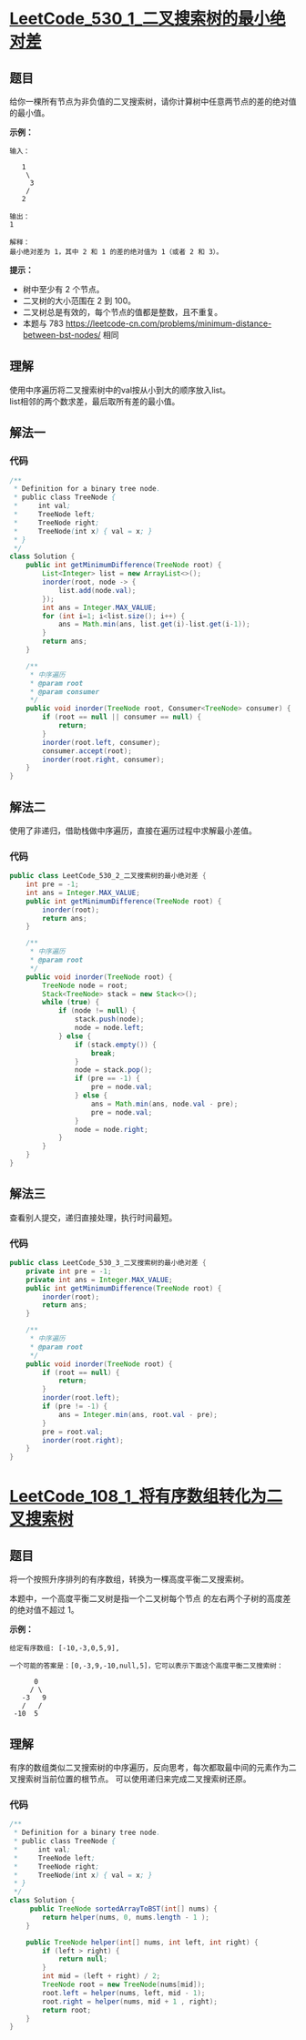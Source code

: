# [LeetCode_530_1_二叉搜索树的最小绝对差](https://leetcode-cn.com/problems/minimum-absolute-difference-in-bst/)
## 题目
给你一棵所有节点为非负值的二叉搜索树，请你计算树中任意两节点的差的绝对值的最小值。

**示例：**
```
输入：

   1
    \
     3
    /
   2

输出：
1

解释：
最小绝对差为 1，其中 2 和 1 的差的绝对值为 1（或者 2 和 3）。

```
**提示：**
* 树中至少有 2 个节点。
* 二叉树的大小范围在 2 到 100。
* 二叉树总是有效的，每个节点的值都是整数，且不重复。
* 本题与 783 https://leetcode-cn.com/problems/minimum-distance-between-bst-nodes/ 相同

## 理解
使用中序遍历将二叉搜索树中的val按从小到大的顺序放入list。  
list相邻的两个数求差，最后取所有差的最小值。

## 解法一
### 代码
```java
/**
 * Definition for a binary tree node.
 * public class TreeNode {
 *     int val;
 *     TreeNode left;
 *     TreeNode right;
 *     TreeNode(int x) { val = x; }
 * }
 */
class Solution {
    public int getMinimumDifference(TreeNode root) {
        List<Integer> list = new ArrayList<>();
        inorder(root, node -> {
            list.add(node.val);
        });
        int ans = Integer.MAX_VALUE;
        for (int i=1; i<list.size(); i++) {
            ans = Math.min(ans, list.get(i)-list.get(i-1));
        }
        return ans;
    }

    /**
     * 中序遍历
     * @param root
     * @param consumer
     */
    public void inorder(TreeNode root, Consumer<TreeNode> consumer) {
        if (root == null || consumer == null) {
            return;
        }
        inorder(root.left, consumer);
        consumer.accept(root);
        inorder(root.right, consumer);
    }
}
```
## 解法二
使用了非递归，借助栈做中序遍历，直接在遍历过程中求解最小差值。

### 代码
```java
public class LeetCode_530_2_二叉搜索树的最小绝对差 {
    int pre = -1;
    int ans = Integer.MAX_VALUE;
    public int getMinimumDifference(TreeNode root) {
        inorder(root);
        return ans;
    }

    /**
     * 中序遍历
     * @param root
     */
    public void inorder(TreeNode root) {
        TreeNode node = root;
        Stack<TreeNode> stack = new Stack<>();
        while (true) {
            if (node != null) {
                stack.push(node);
                node = node.left;
            } else {
                if (stack.empty()) {
                    break;
                }
                node = stack.pop();
                if (pre == -1) {
                    pre = node.val;
                } else {
                    ans = Math.min(ans, node.val - pre);
                    pre = node.val;
                }
                node = node.right;
            }
        }
    }
}
```
## 解法三
查看别人提交，递归直接处理，执行时间最短。

### 代码
```java
public class LeetCode_530_3_二叉搜索树的最小绝对差 {
    private int pre = -1;
    private int ans = Integer.MAX_VALUE;
    public int getMinimumDifference(TreeNode root) {
        inorder(root);
        return ans;
    }

    /**
     * 中序遍历
     * @param root
     */
    public void inorder(TreeNode root) {
        if (root == null) {
            return;
        }
        inorder(root.left);
        if (pre != -1) {
            ans = Integer.min(ans, root.val - pre);
        }
        pre = root.val;
        inorder(root.right);
    }
}
```

# [LeetCode_108_1_将有序数组转化为二叉搜索树](https://leetcode-cn.com/problems/convert-sorted-array-to-binary-search-tree/)
## 题目
将一个按照升序排列的有序数组，转换为一棵高度平衡二叉搜索树。

本题中，一个高度平衡二叉树是指一个二叉树每个节点 的左右两个子树的高度差的绝对值不超过 1。

**示例：**
```
给定有序数组: [-10,-3,0,5,9],

一个可能的答案是：[0,-3,9,-10,null,5]，它可以表示下面这个高度平衡二叉搜索树：

      0
     / \
   -3   9
   /   /
 -10  5

```
## 理解
有序的数组类似二叉搜索树的中序遍历，反向思考，每次都取最中间的元素作为二叉搜索树当前位置的根节点。
可以使用递归来完成二叉搜索树还原。
### 代码
```java
/**
 * Definition for a binary tree node.
 * public class TreeNode {
 *     int val;
 *     TreeNode left;
 *     TreeNode right;
 *     TreeNode(int x) { val = x; }
 * }
 */
class Solution {
     public TreeNode sortedArrayToBST(int[] nums) {
        return helper(nums, 0, nums.length - 1 );
    }

    public TreeNode helper(int[] nums, int left, int right) {
        if (left > right) {
            return null;
        }
        int mid = (left + right) / 2;
        TreeNode root = new TreeNode(nums[mid]);
        root.left = helper(nums, left, mid - 1);
        root.right = helper(nums, mid + 1 , right);
        return root;
    }
}
```